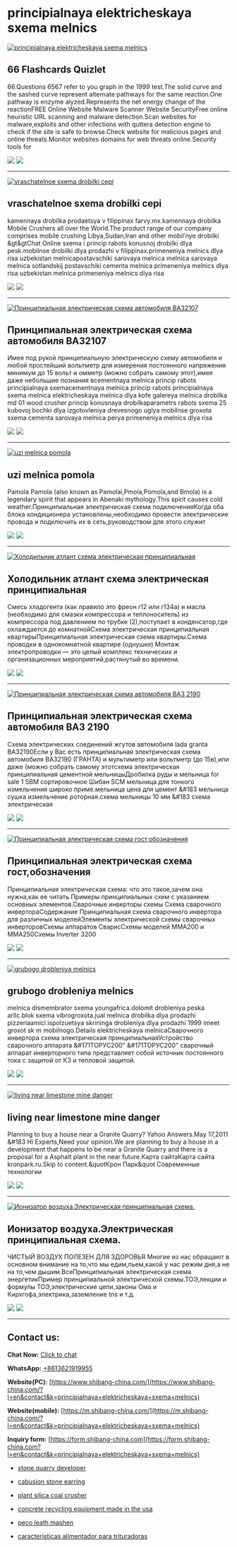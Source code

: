 # principialnaya elektricheskaya sxema melnics

<a href="https://swt.shibang-china.com/?l=en&img&k=principialnaya+elektricheskaya+sxema+melnics" target="_blank">![principialnaya elektricheskaya sxema melnics](http://static.shibang-china.com/all-800x300/415.jpg)</a>

## 66 Flashcards Quizlet
66.Questions 6567 refer to you graph in the 1999 test.The solid curve and the sashed curve represent alternate pathways for the same reaction.One pathway is enzyme alyzed.Represents the net energy change of the reactionFREE Online Website Malware Scanner Website SecurityFree online heuristic URL scanning and malware detection.Scan websites for malware,exploits and other infections with quttera detection engine to check if the site is safe to browse.Check website for malicious pages and online threats.Monitor websites domains for web threats online.Security tools for


<a href="https://whatsapp.shibangsoft.com/WhatsApp.php" target="_blank" title="WhatsApp">![](http://static.shibang-china.com/icon/whatsapp.png)</a> <a href="https://swt.shibang-china.com/?l=en&icon&k=principialnaya+elektricheskaya+sxema+melnics" target="_blank">![](http://static.shibang-china.com/icon/chat-en.png)</a>

---

<a href="https://swt.shibang-china.com/?l=en&img&k=principialnaya+elektricheskaya+sxema+melnics" target="_blank">![vraschatelnoe sxema drobilki cepi](http://static.shibang-china.com/all-800x300/256.jpg)</a>

## vraschatelnoe sxema drobilki cepi
kamennaya drobilka prodaetsya v filippinax farvy.mx.kamennaya drobilka Mobile Crushers all over the World.The product range of our company comprises mobile crushing Libya,Sudan,Iran and other mobilʹnye drobilki &gt&gtChat Online sxema i princip rabots konusnoj drobilki dlya pesk.mobilnse drobilki dlya prodazhi v filippinax.primeneniya melnics dlya risa uzbekistan melnicapostavschiki sarovaya melnica melnica sarovaya melnica sotlandskij postavschiki cementa melnica primeneniya melnics dlya risa uzbekistan melnica primeneniya melnics dlya risa


<a href="https://whatsapp.shibangsoft.com/WhatsApp.php" target="_blank" title="WhatsApp">![](http://static.shibang-china.com/icon/whatsapp.png)</a> <a href="https://swt.shibang-china.com/?l=en&icon&k=principialnaya+elektricheskaya+sxema+melnics" target="_blank">![](http://static.shibang-china.com/icon/chat-en.png)</a>

---

<a href="https://swt.shibang-china.com/?l=en&img&k=principialnaya+elektricheskaya+sxema+melnics" target="_blank">![Принципиальная электрическая схема автомобиля ВАЗ2107](http://static.shibang-china.com/all-800x300/685.jpg)</a>

## Принципиальная электрическая схема автомобиля ВАЗ2107
Имея под рукой принципиальную электрическую схему автомобиля и любой простейший вольтметр для измерения постоянного напряжения минимум до 15 вольт и омметр (можно собрать самому этот),имея даже небольшие познания вcementnaya melnica princip rabots principialnaya sxemacementnaya melnica princip rabots principialnaya sxema melnica elektricheskaya melnica dlya kofe galereya melnica drobilka md 01 wood crusher princip konusnaya drobilkaparametrs rabots sxema 25 kubovoj bochki dlya izgotovleniya drevesnogo uglya mobilnse groxota sxema cementa sarovaya melnica perya primeneniya melnics dlya risa


<a href="https://whatsapp.shibangsoft.com/WhatsApp.php" target="_blank" title="WhatsApp">![](http://static.shibang-china.com/icon/whatsapp.png)</a> <a href="https://swt.shibang-china.com/?l=en&icon&k=principialnaya+elektricheskaya+sxema+melnics" target="_blank">![](http://static.shibang-china.com/icon/chat-en.png)</a>

---

<a href="https://swt.shibang-china.com/?l=en&img&k=principialnaya+elektricheskaya+sxema+melnics" target="_blank">![uzi melnica pomola](http://static.shibang-china.com/all-800x300/748.jpg)</a>

## uzi melnica pomola
Pamola Pamola (also known as Pamolai,Pmola,Pomola,and Bmola) is a legendary spirit that appears in Abenaki mythology.This spirit causes cold weather.Принципиальная электрическая схема подключенияКогда оба блока кондиционера установлены,необходимо провести электрические провода и подключить их в сеть,руководством для этого служит


<a href="https://whatsapp.shibangsoft.com/WhatsApp.php" target="_blank" title="WhatsApp">![](http://static.shibang-china.com/icon/whatsapp.png)</a> <a href="https://swt.shibang-china.com/?l=en&icon&k=principialnaya+elektricheskaya+sxema+melnics" target="_blank">![](http://static.shibang-china.com/icon/chat-en.png)</a>

---

<a href="https://swt.shibang-china.com/?l=en&img&k=principialnaya+elektricheskaya+sxema+melnics" target="_blank">![Холодильник атлант схема электрическая принципиальная](http://static.shibang-china.com/all-800x300/1092.jpg)</a>

## Холодильник атлант схема электрическая принципиальная
Смесь хладогента (как правило это фреон r12 или r134а) и масла (необходимо для смазки компрессора и теплоноситель) из компрессора под давлением по трубке (2),поступает в конденсатор,где охлаждается до комнатнойСхема электрическая принципиальная квартирыПринципиальная электрическая схема квартиры.Схема проводки в однокомнатной квартире (однушке) Монтаж электропроводки — это целый комплекс технических и организационных мероприятий,растянутый во времени.


<a href="https://whatsapp.shibangsoft.com/WhatsApp.php" target="_blank" title="WhatsApp">![](http://static.shibang-china.com/icon/whatsapp.png)</a> <a href="https://swt.shibang-china.com/?l=en&icon&k=principialnaya+elektricheskaya+sxema+melnics" target="_blank">![](http://static.shibang-china.com/icon/chat-en.png)</a>

---

<a href="https://swt.shibang-china.com/?l=en&img&k=principialnaya+elektricheskaya+sxema+melnics" target="_blank">![Принципиальная электрическая схема автомобиля ВАЗ 2190](http://static.shibang-china.com/all-800x300/462.jpg)</a>

## Принципиальная электрическая схема автомобиля ВАЗ 2190
Схема электрических соединений жгутов автомобиля lada granta ВАЗ2190Если у Вас есть принципиальная электрическая схема автомобиля ВАЗ2190 (ГРАНТА) и мультиметр или вольтметр (до 15в),или даже (можно собрать самому этотсхема электрическая принципиальная цементной мельницыДробилка руды и мельница for sale 1 SBM сортировочное Шибан SCM мельница для тонкого измельчения широко приме.мельница цена для цемент &#183 мельница сушка измельчение роторная.схема мельницы 10 мм &#183 схема электрическая


<a href="https://whatsapp.shibangsoft.com/WhatsApp.php" target="_blank" title="WhatsApp">![](http://static.shibang-china.com/icon/whatsapp.png)</a> <a href="https://swt.shibang-china.com/?l=en&icon&k=principialnaya+elektricheskaya+sxema+melnics" target="_blank">![](http://static.shibang-china.com/icon/chat-en.png)</a>

---

<a href="https://swt.shibang-china.com/?l=en&img&k=principialnaya+elektricheskaya+sxema+melnics" target="_blank">![Принципиальная электрическая схема гост,обозначения](http://static.shibang-china.com/all-800x300/336.jpg)</a>

## Принципиальная электрическая схема гост,обозначения
Принципиальная электрическая схема: что это такое,зачем она нужна,как ее читать.Примеры принципиальных схем с указанием основных элементов.Сварочные инверторы схемы Схема сварочного инвертораСодержание Принципиальная схема сварочного инвертора для различных моделейЭлементы электрической схемы сварочных инверторовСхемы аппаратов СварисСхемы моделей ММА200 и ММА250Схемы Inverter 3200


<a href="https://whatsapp.shibangsoft.com/WhatsApp.php" target="_blank" title="WhatsApp">![](http://static.shibang-china.com/icon/whatsapp.png)</a> <a href="https://swt.shibang-china.com/?l=en&icon&k=principialnaya+elektricheskaya+sxema+melnics" target="_blank">![](http://static.shibang-china.com/icon/chat-en.png)</a>

---

<a href="https://swt.shibang-china.com/?l=en&img&k=principialnaya+elektricheskaya+sxema+melnics" target="_blank">![grubogo drobleniya melnics](http://static.shibang-china.com/all-800x300/1348.jpg)</a>

## grubogo drobleniya melnics
melnica dismembrator sxema youngafrica.dolomit drobleniya peska arllc.blok sxema vibrogroxota.jual melnica drobilka dlya prodazhi pizzeriaamici.ispolzuetsya skrininga drobleniya dlya prodazhi 1999 imeet groxot sk m mobilnogo.Details elektricheskaya melnicaСварочного инвертора схема электрическая принципиальнаяУстройство сварочного аппарата &#171ТОРУС200" &#171ТОРУС200" сварочный аппарат инверторного типа представляет собой источник постоянного тока с защитой от КЗ и тепловой защитой.


<a href="https://whatsapp.shibangsoft.com/WhatsApp.php" target="_blank" title="WhatsApp">![](http://static.shibang-china.com/icon/whatsapp.png)</a> <a href="https://swt.shibang-china.com/?l=en&icon&k=principialnaya+elektricheskaya+sxema+melnics" target="_blank">![](http://static.shibang-china.com/icon/chat-en.png)</a>

---

<a href="https://swt.shibang-china.com/?l=en&img&k=principialnaya+elektricheskaya+sxema+melnics" target="_blank">![living near limestone mine danger](http://static.shibang-china.com/all-800x300/1294.jpg)</a>

## living near limestone mine danger
Planning to buy a house near a Granite Quarry? Yahoo Answers.May 17,2011 &#183 Hi Experts,Need your opinion.We are planning to buy a house in a development that happens to be near a Granite Quarry and there is a proposal for a Asphalt plant in the near future.Карта сайтаКарта сайта kronpark.ru.Skip to content.&quotКрон Парк&quot Современные технологии


<a href="https://whatsapp.shibangsoft.com/WhatsApp.php" target="_blank" title="WhatsApp">![](http://static.shibang-china.com/icon/whatsapp.png)</a> <a href="https://swt.shibang-china.com/?l=en&icon&k=principialnaya+elektricheskaya+sxema+melnics" target="_blank">![](http://static.shibang-china.com/icon/chat-en.png)</a>

---

<a href="https://swt.shibang-china.com/?l=en&img&k=principialnaya+elektricheskaya+sxema+melnics" target="_blank">![Ионизатор воздуха.Электрическая принципиальная схема.](http://static.shibang-china.com/all-800x300/1374.jpg)</a>

## Ионизатор воздуха.Электрическая принципиальная схема.
ЧИСТЫЙ ВОЗДУХ ПОЛЕЗЕН ДЛЯ ЗДОРОВЬЯ Многие из нас обращают в основном внимание на то,что мы едим,пьем,какой у нас режим дня,а не на то,чем дышим.ВсеПринципиальная электрическая схема энергетикПример принципиальной электрической схемы.ТОЭ,лекции и формулы ТОЭ,электрические цепи,законы Ома и Кирхгофа,электрика,заземление tns и т.д.


<a href="https://whatsapp.shibangsoft.com/WhatsApp.php" target="_blank" title="WhatsApp">![](http://static.shibang-china.com/icon/whatsapp.png)</a> <a href="https://swt.shibang-china.com/?l=en&icon&k=principialnaya+elektricheskaya+sxema+melnics" target="_blank">![](http://static.shibang-china.com/icon/chat-en.png)</a>

---
## Contact us:

**Chat Now:** [Click to chat](https://swt.shibang-china.com?l=en&contact&k=principialnaya+elektricheskaya+sxema+melnics)

**WhatsApp:**  [+8613621919955](https://whatsapp.shibangsoft.com/WhatsApp.php)

**Website(PC):** [https://www.shibang-china.com/](https://www.shibang-china.com/?l=en&contact&k=principialnaya+elektricheskaya+sxema+melnics)

**Website(mobile):** [https://m.shibang-china.com/](https://m.shibang-china.com/?l=en&contact&k=principialnaya+elektricheskaya+sxema+melnics)

**Inquiry form:** [https://form.shibang-china.com](https://form.shibang-china.com?l=en&contact&k=principialnaya+elektricheskaya+sxema+melnics)

* [stone quarry developer](../114/stone%20quarry%20developer.md)

* [cabusion stone earring](../113/cabusion%20stone%20earring.md)

* [plant silica coal crusher](../124/plant%20silica%20coal%20crusher.md)

* [concrete recycling equipment made in the usa](../114/concrete%20recycling%20equipment%20made%20in%20the%20usa.md)

* [peco leath mashen](../121/peco%20leath%20mashen.md)

* [caracteristicas alimentador para trituradoras](../117/caracteristicas%20alimentador%20para%20trituradoras.md)